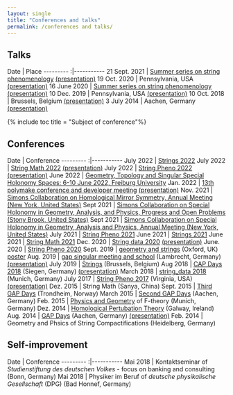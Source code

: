 ```yaml
---
layout: single
title: "Conferences and talks"
permalink: /conferences and talks/
---
```


## Talks

 Date | Place
 ---------    :|-----------
 21 Sept. 2021   | [Summer series on string phenomenology](https://sites.google.com/view/string-pheno-seminars/) [(presentation)](/MartinBies-RootBundle-StringSummerSeriesAPresentation.pdf)
 19 Oct. 2020 | Pennsylvania, USA [(presentation)](/TalkUpennOctober19-2020.pdf)
 16 June 2020   | [Summer series on string phenomenology](https://stringphenoseminars.github.io/) [(presentation)](/PresentationSummerSeries.pdf)
 10 Dec. 2019   | Pennsylvania, USA [(presentation)](/TalkUPenn19.pdf)
 10 Oct. 2018   | Brussels, Belgium [(presentation)](/Brussels.pdf)
 3 July 2014   | Aachen, Germany [(presentation)](/PresentationAachen.pdf)
 

{% include toc title = "Subject of conference"%}

## Conferences

 Date | Conference 
 ---------    :|-----------
 July 2022 | [Strings 2022](https://indico.cern.ch/event/1085701/)
 July 2022 | [String Math 2022](https://stringmath2022.fuw.edu.pl/) [(presentation)]()
 July 2022 | [String Pheno 2022](http://www.maths.liv.ac.uk/stringpheno2022/index.html) [(presentation)](/MartinBies-StringPheno2022.pdf)
 June 2022 | [Geometry, Topology and Singular Special Holonomy Spaces: 6-10 June 2022, Freiburg University](https://sites.duke.edu/scshgap/geometry-topology-and-singular-special-holonomy-spaces-6-10-june-2022-freiburg-university/)
 Jan. 2022 | [13th polymake conference and developer meeting](https://polymake.org/doku.php/workshops/workshop0122) [(presentation)](/MartinBies-PolymakeWorkshop2022.pdf)
 Nov. 2021 | [Simons Collaboration on Homological Mirror Symmetry, Annual Meeting (New York, United States)](https://indico.flatironinstitute.org/event/2700/)
 Sept 2021 | [Simons Collaboration on Special Holonomy in Geometry, Analysis, and Physics, Progress and Open Problems (Stony Brook, United States)](https://sites.duke.edu/scshgap/progress-and-open-problems-2021-september-12-15-2021-scgp-stony-brook/)
 Sept 2021 | [Simons Collaboration on Special Holonomy in Geometry, Analysis and Physics, Annual Meeting (New York, United States)](https://philanthropynewyork.org/news/simons-collaboration-special-holonomy-geometry-analysis-and-physics-first-annual-meeting)
 July 2021   | [String Pheno 2021](https://indico.cern.ch/event/1034944/)
 June 2021   | [Strings 2021](https://www.ictp-saifr.org/strings2021/)
 June 2021   | [String Math 2021](https://impa.br/en_US/eventos-do-impa/2021-2/string-math-2021/)
 Dec. 2020    | [String data 2020](https://indico.cern.ch/event/958074/overview) [(presentation)](/StringData2020MartinBies.pdf)
 June. 2020   | [String Pheno 2020](https://web.northeastern.edu/het/string_pheno/)
 Sept. 2019   | [geometry and strings](https://sites.google.com/view/geometryandstrings2019/home) (Oxford, UK) [poster](/PosterOxford2019.pdf)
 Aug. 2019   | [gap singular meeting and school](https://opendreamkit.org/meetings/2019-04-02-GAPSingularMeeting/) (Lambrecht, Germany) [(presentation)](/GapSingularMeeting.pdf)
 July 2019   | [Strings](https://sis-pc15.ulb.ac.be/event/2/) (Brussels, Belgium)
 Aug 2018   | [CAP Days 2018](https://homalg-project.github.io/capdays-2018/) (Siegen, Germany) [(presentation)](/CAP18_(presentation).pdf)
 March 2018 | [string_data 2018](https://indico.mpp.mpg.de/event/5578/) (Munich, Germany)
 July 2017  | [String Pheno 2017](http://www.cpe.vt.edu/stringpheno17/index.html) (Virginia, USA) [(presentation)](/StringPheno17_(presentation).pdf)
 Dez. 2015  | String Math (Sanya, China)
 Sept. 2015 | [Third GAP Days](https://www.gapdays.de/gapdays2015-fall/) (Trondheim, Norway)
 March 2015 | [Second GAP Days](https://www.gapdays.de/gapdays2015-spring/) (Aachen, Germany) 
 Feb. 2015  | [Physics and Geometry](http://wwwth.mpp.mpg.de/conf/f-theory15/) of F-theory (Munich, Germany)
 Dez. 2014  | [Homological Pertubation Theory](http://hamilton.nuigalway.ie/HPT/) (Galway, Ireland)
 Aug. 2014  | [GAP Days](https://www.gapdays.de/gapdays2014/) (Aachen, Germany) [(presentation)](/GAP14_(presentation).pdf)
 Feb. 2014  | Geometry and Phsics of String Compactifications (Heidelberg, Germany)
 
 
 
## Self-improvement
 
 Date | Conference 
 ---------    :|-----------
 Mai 2018 | Kontaktseminar of *Studienstiftung des deutschen Volkes* - focus on banking and consulting (Bonn, Germany)
 Mai 2018 | Physiker im Beruf of *deutsche physikalische Gesellschaft* (DPG) (Bad Honnef, Germany)
